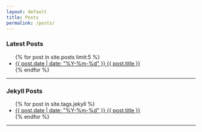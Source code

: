 ```yaml
---
layout: default
title: Posts
permalink: /posts/
---
```


### Latest Posts

<ul>
  {% for post in site.posts limit:5 %}
    <li>
      <a href="{{ post.url }}" class="link--post">{{ post.date | date: "%Y-%m-%d" }} {{ post.title }}</a>
    </li>
  {% endfor %}
</ul>

---

### Jekyll Posts
<ul>
  {% for post in site.tags.jekyll %}
    <li>
      <a href="{{ post.url }}" class="link--post">{{ post.date | date: "%Y-%m-%d" }} {{ post.title }}</a>
    </li>
  {% endfor %}
</ul>

---

<!--
### FME Form Posts
<ul>
  {% for post in site.tags.fme-form %}
    <li>
      <a href="{{ post.url }}">{{ post.date | date: "%Y-%m-%d" }} {{ post.title }}</a>
    </li>
  {% endfor %}
</ul>

---

### FME Flow Posts
<ul>
  {% for post in site.tags.fme-flow %}
    <li>
      <a href="{{ post.url }}">{{ post.date | date: "%Y-%m-%d" }} {{ post.title }}</a>
    </li>
  {% endfor %}
</ul>

---

### Ansible Posts
<ul>
  {% for post in site.tags.fme-flow %}
    <li>
      <a href="{{ post.url }}">{{ post.date | date: "%Y-%m-%d" }} {{ post.title }}</a>
    </li>
  {% endfor %}
</ul>

---

### Home Assistant Posts
<ul>
  {% for post in site.tags.fme-flow %}
    <li>
      <a href="{{ post.url }}">{{ post.date | date: "%Y-%m-%d" }} {{ post.title }}</a>
    </li>
  {% endfor %}
</ul>

---

### Power Automate Posts
<ul>
  {% for post in site.tags.fme-flow %}
    <li>
      <a href="{{ post.url }}">{{ post.date | date: "%Y-%m-%d" }} {{ post.title }}</a>
    </li>
  {% endfor %}
</ul>

-->
